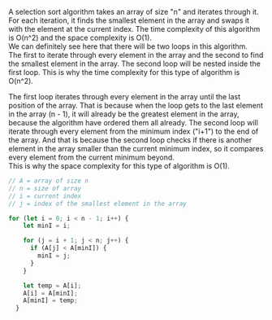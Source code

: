 
A selection sort algorithm takes an array of size "n" and iterates through it. For each iteration, it finds the smallest element in the array and swaps it with the element at the current index. The time complexity of this algorithm is O(n^2) and the space complexity is O(1).
<br>
We can definitely see here that there will be two loops in this algorithm.
<br>
The first to iterate through every element in the array and the second to find the smallest element in the array. The second loop will be nested inside the first loop. This is why the time complexity for this type of algorithm is O(n^2).

The first loop iterates through every element in the array until the last position of the array. That is because when the loop gets to the last element in the array (n - 1), it will already be the greatest element in the array, because the algorithm have ordered them all already. The second loop will iterate through every element from the minimum index ("i+1") to the end of the array. And that is because the second loop checks if there is another element in the array smaller than the current minimum index, so it compares every element from the current minimum beyond.
<br>
This is why the space complexity for this type of algorithm is O(1).

```JavaScript
// A = array of size n
// n = size of array
// i = current index
// j = index of the smallest element in the array

for (let i = 0; i < n - 1; i++) {
    let minI = i;

    for (j = i + 1; j < n; j++) {
      if (A[j] < A[minI]) {
        minI = j;
      }
    }

    let temp = A[i];
    A[i] = A[minI];
    A[minI] = temp;
  }

```



